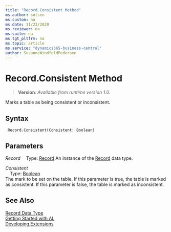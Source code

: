 ```yaml
---
title: "Record.Consistent Method"
ms.author: solsen
ms.custom: na
ms.date: 11/23/2020
ms.reviewer: na
ms.suite: na
ms.tgt_pltfrm: na
ms.topic: article
ms.service: "dynamics365-business-central"
author: SusanneWindfeldPedersen
---
```

[//]: # (START>DO_NOT_EDIT)
[//]: # (IMPORTANT:Do not edit any of the content between here and the END>DO_NOT_EDIT.)
[//]: # (Any modifications should be made in the .xml files in the ModernDev repo.)
# Record.Consistent Method
> **Version**: _Available from runtime version 1.0._

Marks a table as being consistent or inconsistent.


## Syntax
```
 Record.Consistent(Consistent: Boolean)
```
## Parameters
*Record*
&emsp;Type: [Record](record-data-type.md)
An instance of the [Record](record-data-type.md) data type.

*Consistent*  
&emsp;Type: [Boolean](../boolean/boolean-data-type.md)  
The mark to be set on the table. If this parameter is true, the table is marked as consistent. If this parameter is false, the table is marked as inconsistent.
          



[//]: # (IMPORTANT: END>DO_NOT_EDIT)
## See Also
[Record Data Type](record-data-type.md)  
[Getting Started with AL](../../devenv-get-started.md)  
[Developing Extensions](../../devenv-dev-overview.md)